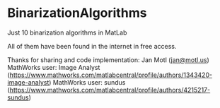 # BinarizationAlgorithms
Just 10 binarization algorithms in MatLab

All of them have been found in the internet in free access.

Thanks for sharing and code implementation:
Jan Motl (jan@motl.us)
MathWorks user: Image Analyst (https://www.mathworks.com/matlabcentral/profile/authors/1343420-image-analyst)
MathWorks user: sundus (https://www.mathworks.com/matlabcentral/profile/authors/4215217-sundus)
